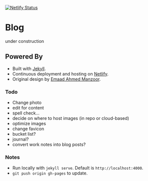 [![Netlify Status](https://api.netlify.com/api/v1/badges/b14ad8c0-9104-41c6-afc7-e734f8640437/deploy-status)](https://app.netlify.com/sites/alexw/deploys)

# Blog

under construction

## Powered By

- Built with [Jekyll](https://jekyllrb.com/).
- Continuous deployment and hosting on [Netlify](https://www.netlify.com/). 
- Original design by [Emaad Ahmed Manzoor](https://github.com/emaadmanzoor/blog).

### Todo
- Change photo 
- edit for content
- spell check...
- decide on where to host images (in repo or cloud-based)
- optimize images
- change favicon
- bucket list?
- journal?
- convert work notes into blog posts?

### Notes
- Run locally with `jekyll serve`. Default is `http://localhost:4000`.
- `git push origin gh-pages` to update.